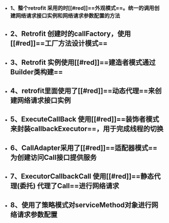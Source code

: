 - ### 1、整个retrofit 采用的时[[#red]]==**外观模式**==。统一的调用创建网络请求接口实例和网络请求参数配置的方法
- ## 2、Retrofit 创建时的callFactory，使用[[#red]]==**工厂方法设计模式**==
- ## 3、Retrofit 实例使用[[#red]]==**建造者模式通过Builder类构建**==
- ## 4、retrofit里面使用了[[#red]]==**动态代理**==来创建网络请求接口实例
- ## 5、ExecuteCallBack 使用[[#red]]==**装饰者模式来封装callbackExecutor**==，用于完成线程的切换
- ## 6、CallAdapter采用了[[#red]]==**适配器模式**== 为创建访问Call接口提供服务
- ## 7、ExecutorCallbackCall 使用[[#red]]==**静态代理(委托) 代理了Call**==进行网络请求
- ## 8、使用了**策略模式**对serviceMethod对象进行网络请求参数配置